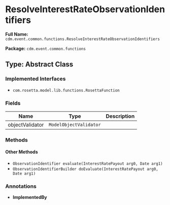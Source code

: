 # ResolveInterestRateObservationIdentifiers

**Full Name:** `cdm.event.common.functions.ResolveInterestRateObservationIdentifiers`

**Package:** `cdm.event.common.functions`

## Type: Abstract Class

### Implemented Interfaces

- `com.rosetta.model.lib.functions.RosettaFunction`

### Fields

| Name | Type | Description |
|------|------|-------------|
| objectValidator | `ModelObjectValidator` |  |

### Methods

#### Other Methods

- `ObservationIdentifier evaluate(InterestRatePayout arg0, Date arg1)`
- `ObservationIdentifierBuilder doEvaluate(InterestRatePayout arg0, Date arg1)`

### Annotations

- **ImplementedBy**

